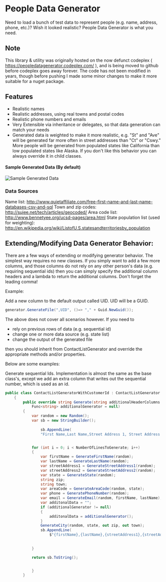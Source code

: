 # People Data Generator
Need to load a bunch of test data to represent people (e.g. name, address, phone, etc.)? Wish it looked realistic? People Data Generator is what you need.

## Note
This library & utility was originally hosted on the now defunct codeplex ( https://peopledatagenerator.codeplex.com/ ), and is being moved
to github before codeplex goes away forever.  The code has not been modified in years, though before pushing I made some minor changes
to make it more suitable for a nuget package.

## Features

* Realistic names
* Realistic addresses, using real towns and postal codes
* Realistic phone numbers and emails
* Very Extensible via inheritance or delegates, so that data generation can match your needs
* Generated data is weighted to make it more realistic, e.g. "St" and "Ave" will be generated far more often in street addresses than "Ct" or "Cswy." More people will be generated from populated states like California than low populated states like Alaska. If you don't like this behavior you can always override it in child classes.

#### Sample Generated Data (By default)

![Sample Generated Data](https://i.imgur.com/tkjA7vi.png "Sample Generated Data (By default)")

### Data Sources

Name list: http://www.quietaffiliate.com/free-first-name-and-last-name-databases-csv-and-sql
Town and zip codes: http://sujee.net/tech/articles/geocoded/
Area code list: http://www.bennetyee.org/ucsd-pages/area.html
State population list (used for weighting): http://en.wikipedia.org/wiki/ListofU.S.statesandterritoriesby_population

## Extending/Modifying Data Generator Behavior:

There are a few ways of extending or modifying generator behavior.  The simplest way requires no new classes.  If you simply want to add a few more columns, and those columns do not rely on any other person's data (e.g.  requiring sequential ids) then you can simply specify the additional column headers and a lambda to return the additional columns.  Don't forget the leading comma!

Example:

Add a new column to the default output called UID.  UID will be a GUID.

```csharp 
generator.GenerateFile(",UID", ()=> "," + Guid.NewGuid());
```

The above does not cover all scenarios however.  If you need to

* rely on previous rows of data (e.g. sequential id)
* change one or more data source (e.g. state list)
* change the output of the generated file

then you should inherit from ContactListGenerator and override the appropriate methods and/or properties.

Below are some examples:

Generate sequential Ids.  Implementation is almost the same as the base class's, except we add an extra column that writes out the sequential number, which is used as an id.

```csharp
public class ContactListGeneratorWithCustomerId : ContactListGenerator
	{
		public override string Generate(string additionalHeaderColumns = "",
			Func<string> additionalGenerator = null)
		{
			var random = new Random();
			var sb = new StringBuilder();
		
				sb.AppendLine(
				"First Name,Last Name,Street Address 1, Street Address 2, City, State, Zip, Phone,Email, Customer Id" + additionalHeaderColumns);


			for (int i = 0; i < NumberOfLinesToGenerate; i++)
			{
				var firstName = GenerateFirstName(random);
				var lastName = GenerateLastName(random);
				var streetAddress1 = GenerateStreetAddress1(random);
				var streetAddress2 = GenerateStreetAddress2(random);
				var state = GenerateState(random);
				string zip;
				string town;
				var areaCode = GenerateAreaCode(random, state);
				var phone = GeneratePhoneNumber(random);
				var email = GenerateEmail(random, firstName, lastName);
				var additonalData = "";
				if (additionalGenerator != null)
				{
					additonalData = additionalGenerator();
				}
				GenerateCity(random, state, out zip, out town);
				sb.AppendLine(
					$"{firstName},{lastName},{streetAddress1},{streetAddress2},{town},{state},{zip},({areaCode}) {phone}, {email}, {i + 1000}{additonalData}");
	
			
			}

			return sb.ToString();


			}
		}
  ```
